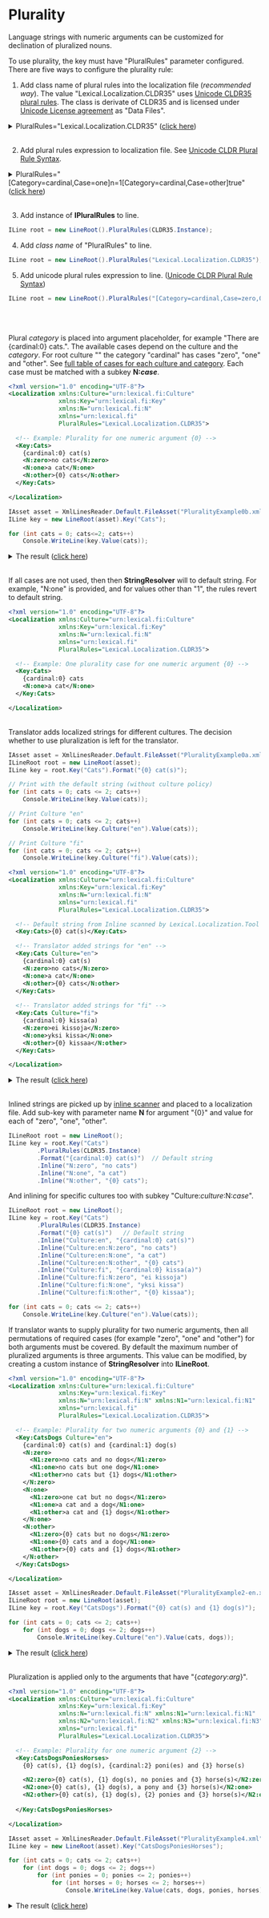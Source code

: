 # Plurality
Language strings with numeric arguments can be customized for declination of pluralized nouns.

To use plurality, the key must have "PluralRules" parameter configured.
There are five ways to configure the plurality rule:

1. Add class name of plural rules into the localization file (*recommended way*). The value "Lexical.Localization.CLDR35" uses [Unicode CLDR35 plural rules](http://cldr.unicode.org/index/cldr-spec/plural-rules). 
The class is derivate of CLDR35 and is licensed under [Unicode License agreement](https://www.unicode.org/license.html) as "Data Files".
<details>
  <summary>PluralRules="Lexical.Localization.CLDR35" (<u>click here</u>)</summary>

```xml
<?xml version="1.0" encoding="UTF-8"?>
<Localization xmlns:Culture="urn:lexical.fi:Culture"
              xmlns:Key="urn:lexical.fi:Key"
              xmlns:N="urn:lexical.fi:N"
              xmlns="urn:lexical.fi"
              PluralRules="Lexical.Localization.CLDR35">

  <!-- Default string from Inline scanned by Lexical.Localization.Tool -->
  <Key:Cats>{0} cat(s)</Key:Cats>

  <!-- Translator added strings for "en" -->
  <Key:Cats Culture="en">
    {cardinal:0} cat(s)
    <N:zero>no cats</N:zero>
    <N:one>a cat</N:one>
    <N:other>{0} cats</N:other>
  </Key:Cats>
  
  <!-- Translator added strings for "fi" -->
  <Key:Cats Culture="fi">
    {cardinal:0} kissa(a)
    <N:zero>ei kissoja</N:zero>
    <N:one>yksi kissa</N:one>
    <N:other>{0} kissaa</N:other>
  </Key:Cats>

</Localization>

```
</details>
<br/>

2. Add plural rules expression to localization file. See [Unicode CLDR Plural Rule Syntax](https://unicode.org/reports/tr35/tr35-numbers.html#Language_Plural_Rules).
<details>
  <summary>PluralRules="[Category=cardinal,Case=one]n=1[Category=cardinal,Case=other]true" (<u>click here</u>)</summary> 

```xml
<?xml version="1.0" encoding="UTF-8"?>
<Localization xmlns:Culture="urn:lexical.fi:Culture"
              xmlns:Key="urn:lexical.fi:Key"
              xmlns:N="urn:lexical.fi:N" xmlns:N1="urn:lexical.fi:N1" 
              xmlns:N2="urn:lexical.fi:N2" xmlns:N3="urn:lexical.fi:N3"
              xmlns="urn:lexical.fi"
              PluralRules="[Category=cardinal,Case=zero,Optional=1]n=0[Category=cardinal,Case=one]n=1[Category=cardinal,Case=other]true">
  <!-- Example: Plurality expression in the localization file ^^^ -->

  <Key:CatsDogs>
    {cardinal:0} cat(s) and {cardinal:1} dog(s)
    <N:zero>
      <N1:zero>no cats and no dogs</N1:zero>
      <N1:one>no cats but one dog</N1:one>
      <N1:other>no cats but {1} dogs</N1:other>
    </N:zero>
    <N:one>
      <N1:zero>one cat but no dogs</N1:zero>
      <N1:one>a cat and a dog</N1:one>
      <N1:other>a cat and {1} dogs</N1:other>
    </N:one>
    <N:other>
      <N1:zero>{0} cats but no dogs</N1:zero>
      <N1:one>{0} cats and a dog</N1:one>
      <N1:other>{0} cats and {1} dogs</N1:other>
    </N:other>

  </Key:CatsDogs>


</Localization>

```
</details>
<br/>

3. Add instance of **IPluralRules** to line.

```csharp
ILine root = new LineRoot().PluralRules(CLDR35.Instance);
```

4. Add *class name* of "PluralRules" to line.

```csharp
ILine root = new LineRoot().PluralRules("Lexical.Localization.CLDR35");
```

5. Add unicode plural rules expression to line. ([Unicode CLDR Plural Rule Syntax](https://unicode.org/reports/tr35/tr35-numbers.html#Language_Plural_Rules))

```csharp
ILine root = new LineRoot().PluralRules("[Category=cardinal,Case=zero,Optional=1]n=0[Category=cardinal,Case=one]n=1[Category=cardinal,Case=other]true");
```
<br/>
<br/>

Plural *category* is placed into argument placeholder, for example "There are {cardinal:0} cats.".
The available cases depend on the culture and the *category*. 
For root culture "" the category "cardinal" has cases "zero", "one" and "other".
See [full table of cases for each culture and category](https://www.unicode.org/cldr/charts/33/supplemental/language_plural_rules.html).
Each case must be matched with a subkey **N:<i>case</i>**.

```xml
<?xml version="1.0" encoding="UTF-8"?>
<Localization xmlns:Culture="urn:lexical.fi:Culture"
              xmlns:Key="urn:lexical.fi:Key"
              xmlns:N="urn:lexical.fi:N"
              xmlns="urn:lexical.fi"
              PluralRules="Lexical.Localization.CLDR35">

  <!-- Example: Plurality for one numeric argument {0} -->
  <Key:Cats>
    {cardinal:0} cat(s)
    <N:zero>no cats</N:zero>
    <N:one>a cat</N:one>
    <N:other>{0} cats</N:other>
  </Key:Cats>

</Localization>

```


```csharp
IAsset asset = XmlLinesReader.Default.FileAsset("PluralityExample0b.xml");
ILine key = new LineRoot(asset).Key("Cats");

for (int cats = 0; cats<=2; cats++)
    Console.WriteLine(key.Value(cats));
```
<details>
  <summary>The result (<u>click here</u>)</summary>
<pre>
no cats
a cat
2 cats
</pre>
</details>

<br/>

If all cases are not used, then then **StringResolver** will to default string.
For example, "N:one" is provided, and for values other than "1", the rules revert to default string.

```xml
<?xml version="1.0" encoding="UTF-8"?>
<Localization xmlns:Culture="urn:lexical.fi:Culture"
              xmlns:Key="urn:lexical.fi:Key"
              xmlns:N="urn:lexical.fi:N"
              xmlns="urn:lexical.fi"
              PluralRules="Lexical.Localization.CLDR35">

  <!-- Example: One plurality case for one numeric argument {0} -->
  <Key:Cats>
    {cardinal:0} cats
    <N:one>a cat</N:one>
  </Key:Cats>

</Localization>

```

<br/>
Translator adds localized strings for different cultures.
The decision whether to use pluralization is left for the translator.

```csharp
IAsset asset = XmlLinesReader.Default.FileAsset("PluralityExample0a.xml");
ILineRoot root = new LineRoot(asset);
ILine key = root.Key("Cats").Format("{0} cat(s)");

// Print with the default string (without culture policy)
for (int cats = 0; cats <= 2; cats++)
    Console.WriteLine(key.Value(cats));

// Print Culture "en"
for (int cats = 0; cats <= 2; cats++)
    Console.WriteLine(key.Culture("en").Value(cats));

// Print Culture "fi"
for (int cats = 0; cats <= 2; cats++)
    Console.WriteLine(key.Culture("fi").Value(cats));
```

```xml
<?xml version="1.0" encoding="UTF-8"?>
<Localization xmlns:Culture="urn:lexical.fi:Culture"
              xmlns:Key="urn:lexical.fi:Key"
              xmlns:N="urn:lexical.fi:N"
              xmlns="urn:lexical.fi"
              PluralRules="Lexical.Localization.CLDR35">

  <!-- Default string from Inline scanned by Lexical.Localization.Tool -->
  <Key:Cats>{0} cat(s)</Key:Cats>

  <!-- Translator added strings for "en" -->
  <Key:Cats Culture="en">
    {cardinal:0} cat(s)
    <N:zero>no cats</N:zero>
    <N:one>a cat</N:one>
    <N:other>{0} cats</N:other>
  </Key:Cats>
  
  <!-- Translator added strings for "fi" -->
  <Key:Cats Culture="fi">
    {cardinal:0} kissa(a)
    <N:zero>ei kissoja</N:zero>
    <N:one>yksi kissa</N:one>
    <N:other>{0} kissaa</N:other>
  </Key:Cats>

</Localization>

```
<details>
  <summary>The result (<u>click here</u>)</summary>
<pre>
0 cat(s)
1 cat(s)
2 cat(s)
no cats
a cat
2 cats
ei kissoja
yksi kissa
2 kissaa
</pre>
</details>
<br/>

Inlined strings are picked up by [inline scanner](~/sdk/Localization/docs/Tool/index.html) and placed to a localization file.
Add sub-key with parameter name **N** for argument "{0}" and value for each of "zero", "one", "other".

```csharp
ILineRoot root = new LineRoot();
ILine key = root.Key("Cats")
        .PluralRules(CLDR35.Instance)
        .Format("{cardinal:0} cat(s)")  // Default string
        .Inline("N:zero", "no cats")
        .Inline("N:one", "a cat")
        .Inline("N:other", "{0} cats");
```

And inlining for specific cultures too with subkey "Culture:*culture*:N:*case*".

```csharp
ILineRoot root = new LineRoot();
ILine key = root.Key("Cats")
        .PluralRules(CLDR35.Instance)
        .Format("{0} cat(s)")   // Default string
        .Inline("Culture:en", "{cardinal:0} cat(s)")
        .Inline("Culture:en:N:zero", "no cats")
        .Inline("Culture:en:N:one", "a cat")
        .Inline("Culture:en:N:other", "{0} cats")
        .Inline("Culture:fi", "{cardinal:0} kissa(a)")
        .Inline("Culture:fi:N:zero", "ei kissoja")
        .Inline("Culture:fi:N:one", "yksi kissa")
        .Inline("Culture:fi:N:other", "{0} kissaa");

for (int cats = 0; cats <= 2; cats++)
    Console.WriteLine(key.Culture("en").Value(cats));
```



If translator wants to supply plurality for two numeric arguments, then all permutations of required cases (for example "zero", "one" and "other") for both arguments must be covered.
By default the maximum number of pluralized arguments is three arguments. This value can be modified, by creating a custom instance of **StringResolver** into **ILineRoot**.

```xml
<?xml version="1.0" encoding="UTF-8"?>
<Localization xmlns:Culture="urn:lexical.fi:Culture"
              xmlns:Key="urn:lexical.fi:Key"
              xmlns:N="urn:lexical.fi:N" xmlns:N1="urn:lexical.fi:N1"
              xmlns="urn:lexical.fi"
              PluralRules="Lexical.Localization.CLDR35">

  <!-- Example: Plurality for two numeric arguments {0} and {1} -->
  <Key:CatsDogs Culture="en">
    {cardinal:0} cat(s) and {cardinal:1} dog(s)
    <N:zero>
      <N1:zero>no cats and no dogs</N1:zero>
      <N1:one>no cats but one dog</N1:one>
      <N1:other>no cats but {1} dogs</N1:other>
    </N:zero>
    <N:one>
      <N1:zero>one cat but no dogs</N1:zero>
      <N1:one>a cat and a dog</N1:one>
      <N1:other>a cat and {1} dogs</N1:other>
    </N:one>
    <N:other>
      <N1:zero>{0} cats but no dogs</N1:zero>
      <N1:one>{0} cats and a dog</N1:one>
      <N1:other>{0} cats and {1} dogs</N1:other>
    </N:other>
  </Key:CatsDogs>

</Localization>

```

```csharp
IAsset asset = XmlLinesReader.Default.FileAsset("PluralityExample2-en.xml");
ILineRoot root = new LineRoot(asset);
ILine key = root.Key("CatsDogs").Format("{0} cat(s) and {1} dog(s)");

for (int cats = 0; cats <= 2; cats++)
    for (int dogs = 0; dogs <= 2; dogs++)
        Console.WriteLine(key.Culture("en").Value(cats, dogs));
```
<details>
  <summary>The result (<u>click here</u>)</summary>
<pre>
no cats and no dogs
no cats but one dog
no cats but 2 dogs
one cat but no dogs
a cat and a dog
a cat and 2 dogs
2 cats but no dogs
2 cats and a dog
2 cats and 2 dogs
</pre>
</details>
<br/>

Pluralization is applied only to the arguments that have "{<i>category</i>:<i>arg</i>}".

```xml
<?xml version="1.0" encoding="UTF-8"?>
<Localization xmlns:Culture="urn:lexical.fi:Culture"
              xmlns:Key="urn:lexical.fi:Key"
              xmlns:N="urn:lexical.fi:N" xmlns:N1="urn:lexical.fi:N1" 
              xmlns:N2="urn:lexical.fi:N2" xmlns:N3="urn:lexical.fi:N3"
              xmlns="urn:lexical.fi"
              PluralRules="Lexical.Localization.CLDR35">

  <!-- Example: Plurality for one numeric argument {2} -->
  <Key:CatsDogsPoniesHorses>
    {0} cat(s), {1} dog(s), {cardinal:2} poni(es) and {3} horse(s)

    <N2:zero>{0} cat(s), {1} dog(s), no ponies and {3} horse(s)</N2:zero>
    <N2:one>{0} cat(s), {1} dog(s), a pony and {3} horse(s)</N2:one>
    <N2:other>{0} cat(s), {1} dog(s), {2} ponies and {3} horse(s)</N2:other>
    
  </Key:CatsDogsPoniesHorses>

</Localization>

```

```csharp
IAsset asset = XmlLinesReader.Default.FileAsset("PluralityExample4.xml");
ILine key = new LineRoot(asset).Key("CatsDogsPoniesHorses");

for (int cats = 0; cats <= 2; cats++)
    for (int dogs = 0; dogs <= 2; dogs++)
        for (int ponies = 0; ponies <= 2; ponies++)
            for (int horses = 0; horses <= 2; horses++)
                Console.WriteLine(key.Value(cats, dogs, ponies, horses));
```
<details>
  <summary>The result (<u>click here</u>)</summary>
<pre>
0 cat(s), 0 dog(s), no ponies and 0 horse(s)
0 cat(s), 0 dog(s), no ponies and 1 horse(s)
0 cat(s), 0 dog(s), no ponies and 2 horse(s)
0 cat(s), 0 dog(s), a pony and 0 horse(s)
0 cat(s), 0 dog(s), a pony and 1 horse(s)
0 cat(s), 0 dog(s), a pony and 2 horse(s)
0 cat(s), 0 dog(s), 2 ponies and 0 horse(s)
0 cat(s), 0 dog(s), 2 ponies and 1 horse(s)
0 cat(s), 0 dog(s), 2 ponies and 2 horse(s)
0 cat(s), 1 dog(s), no ponies and 0 horse(s)
0 cat(s), 1 dog(s), no ponies and 1 horse(s)
0 cat(s), 1 dog(s), no ponies and 2 horse(s)
0 cat(s), 1 dog(s), a pony and 0 horse(s)
0 cat(s), 1 dog(s), a pony and 1 horse(s)
0 cat(s), 1 dog(s), a pony and 2 horse(s)
0 cat(s), 1 dog(s), 2 ponies and 0 horse(s)
0 cat(s), 1 dog(s), 2 ponies and 1 horse(s)
0 cat(s), 1 dog(s), 2 ponies and 2 horse(s)
0 cat(s), 2 dog(s), no ponies and 0 horse(s)
0 cat(s), 2 dog(s), no ponies and 1 horse(s)
0 cat(s), 2 dog(s), no ponies and 2 horse(s)
0 cat(s), 2 dog(s), a pony and 0 horse(s)
0 cat(s), 2 dog(s), a pony and 1 horse(s)
0 cat(s), 2 dog(s), a pony and 2 horse(s)
0 cat(s), 2 dog(s), 2 ponies and 0 horse(s)
0 cat(s), 2 dog(s), 2 ponies and 1 horse(s)
0 cat(s), 2 dog(s), 2 ponies and 2 horse(s)
1 cat(s), 0 dog(s), no ponies and 0 horse(s)
1 cat(s), 0 dog(s), no ponies and 1 horse(s)
1 cat(s), 0 dog(s), no ponies and 2 horse(s)
1 cat(s), 0 dog(s), a pony and 0 horse(s)
1 cat(s), 0 dog(s), a pony and 1 horse(s)
1 cat(s), 0 dog(s), a pony and 2 horse(s)
1 cat(s), 0 dog(s), 2 ponies and 0 horse(s)
1 cat(s), 0 dog(s), 2 ponies and 1 horse(s)
1 cat(s), 0 dog(s), 2 ponies and 2 horse(s)
1 cat(s), 1 dog(s), no ponies and 0 horse(s)
1 cat(s), 1 dog(s), no ponies and 1 horse(s)
1 cat(s), 1 dog(s), no ponies and 2 horse(s)
1 cat(s), 1 dog(s), a pony and 0 horse(s)
1 cat(s), 1 dog(s), a pony and 1 horse(s)
1 cat(s), 1 dog(s), a pony and 2 horse(s)
1 cat(s), 1 dog(s), 2 ponies and 0 horse(s)
1 cat(s), 1 dog(s), 2 ponies and 1 horse(s)
1 cat(s), 1 dog(s), 2 ponies and 2 horse(s)
1 cat(s), 2 dog(s), no ponies and 0 horse(s)
1 cat(s), 2 dog(s), no ponies and 1 horse(s)
1 cat(s), 2 dog(s), no ponies and 2 horse(s)
1 cat(s), 2 dog(s), a pony and 0 horse(s)
1 cat(s), 2 dog(s), a pony and 1 horse(s)
1 cat(s), 2 dog(s), a pony and 2 horse(s)
1 cat(s), 2 dog(s), 2 ponies and 0 horse(s)
1 cat(s), 2 dog(s), 2 ponies and 1 horse(s)
1 cat(s), 2 dog(s), 2 ponies and 2 horse(s)
2 cat(s), 0 dog(s), no ponies and 0 horse(s)
2 cat(s), 0 dog(s), no ponies and 1 horse(s)
2 cat(s), 0 dog(s), no ponies and 2 horse(s)
2 cat(s), 0 dog(s), a pony and 0 horse(s)
2 cat(s), 0 dog(s), a pony and 1 horse(s)
2 cat(s), 0 dog(s), a pony and 2 horse(s)
2 cat(s), 0 dog(s), 2 ponies and 0 horse(s)
2 cat(s), 0 dog(s), 2 ponies and 1 horse(s)
2 cat(s), 0 dog(s), 2 ponies and 2 horse(s)
2 cat(s), 1 dog(s), no ponies and 0 horse(s)
2 cat(s), 1 dog(s), no ponies and 1 horse(s)
2 cat(s), 1 dog(s), no ponies and 2 horse(s)
2 cat(s), 1 dog(s), a pony and 0 horse(s)
2 cat(s), 1 dog(s), a pony and 1 horse(s)
2 cat(s), 1 dog(s), a pony and 2 horse(s)
2 cat(s), 1 dog(s), 2 ponies and 0 horse(s)
2 cat(s), 1 dog(s), 2 ponies and 1 horse(s)
2 cat(s), 1 dog(s), 2 ponies and 2 horse(s)
2 cat(s), 2 dog(s), no ponies and 0 horse(s)
2 cat(s), 2 dog(s), no ponies and 1 horse(s)
2 cat(s), 2 dog(s), no ponies and 2 horse(s)
2 cat(s), 2 dog(s), a pony and 0 horse(s)
2 cat(s), 2 dog(s), a pony and 1 horse(s)
2 cat(s), 2 dog(s), a pony and 2 horse(s)
2 cat(s), 2 dog(s), 2 ponies and 0 horse(s)
2 cat(s), 2 dog(s), 2 ponies and 1 horse(s)
2 cat(s), 2 dog(s), 2 ponies and 2 horse(s)
</pre>
</details>



